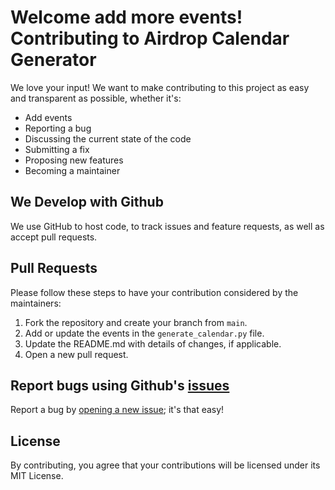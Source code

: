 # Welcome add more events! Contributing to Airdrop Calendar Generator

We love your input! We want to make contributing to this project as easy and transparent as possible, whether it's:

- Add events
- Reporting a bug
- Discussing the current state of the code
- Submitting a fix
- Proposing new features
- Becoming a maintainer

## We Develop with Github

We use GitHub to host code, to track issues and feature requests, as well as accept pull requests.

## Pull Requests

Please follow these steps to have your contribution considered by the maintainers:

1. Fork the repository and create your branch from `main`.
2. Add or update the events in the `generate_calendar.py` file.
3. Update the README.md with details of changes, if applicable.
4. Open a new pull request.

## Report bugs using Github's [issues](https://github.com/fatratkiller/web3-airdrop-calendar-generator/issues)

Report a bug by [opening a new issue](https://github.com/fatratkiller/web3-airdrop-calendar-generator/issues/new); it's that easy!

## License

By contributing, you agree that your contributions will be licensed under its MIT License.

